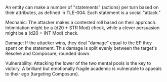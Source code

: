 An entity can make a number of "statements" (actions) per turn based on their attributes, as defined in TLE-004. Each statement is a social "attack."

Mechanic: The attacker makes a contested roll based on their approach. Intimidation might be a (d20 + STR Mod) check, while a clever persuasion might be a (d20 + INT Mod) check.

Damage: If the attacker wins, they deal "damage" equal to the EP they spent on the statement. This damage is split evenly between the target's Resolve and Composure, rounded down.

Vulnerability: Attacking the lower of the two mental pools is the key to victory. A brilliant but emotionally fragile academic is vulnerable to appeals to their ego (targeting Composure).